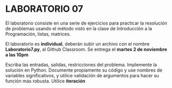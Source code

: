 # LABORATORIO 07

El laboratorio consiste en una serie de ejercicios para practicar la resolución de problemas usando el método visto en la clase de Introducción a la Programación, listas, matrices.

El laboratorio es **individual**, deberán subir un archivo con el nombre **Laboratorio7.py**, al Github Classroom.  Se entrega el **martes 2 de noviembre a las 10pm**

Escriba las entradas, salidas, restricciones del problema. Implemente la solución en Python. Documente propiamente su código y use nombres de variables significativos, y utilice validación de argumentos para hacer su función más robusta. Utilice **iteración**
